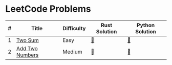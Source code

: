 # LeetCode Problems

| # | Title   | Difficulty | Rust Solution | Python Solution |
|---| ------- | ---------- | ------------- | --------------- |
| 1 | [Two Sum](https://github.com/andrewleverette/leetcode_problems/tree/master/two_sum) | Easy | [📄](https://github.com/andrewleverette/leetcode_problems/blob/master/two_sum/rust/two_sum/src/lib.rs)| [📄](https://github.com/andrewleverette/leetcode_problems/blob/master/two_sum/python/two_sum.py) |
| 2 | [Add Two Numbers](https://github.com/andrewleverette/leetcode_problems/tree/master/add_two_numbers) | Medium | [📄](https://github.com/andrewleverette/leetcode_problems/blob/master/add_two_numbers/rust/add_two_numbers/src/lib.rs)| [📄](https://github.com/andrewleverette/leetcode_problems/blob/master/add_two_numbers/python/add_two_numbers.py) |
